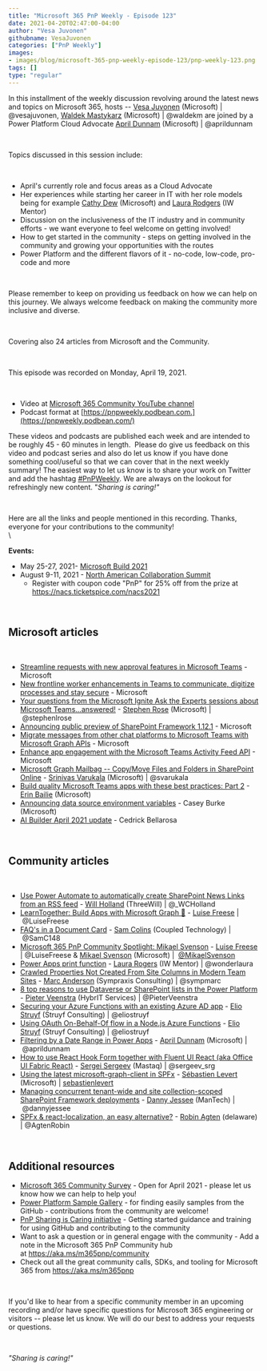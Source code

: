 ```yaml
---
title: "Microsoft 365 PnP Weekly - Episode 123"
date: 2021-04-20T02:47:00-04:00
author: "Vesa Juvonen"
githubname: VesaJuvonen
categories: ["PnP Weekly"]
images:
- images/blog/microsoft-365-pnp-weekly-episode-123/pnp-weekly-123.png
tags: []
type: "regular"
---
```


In this installment of the weekly discussion revolving around the latest
news and topics on Microsoft 365, hosts -- [Vesa
Juvonen](http://twitter.com/vesajuvonen) (Microsoft) |
\@vesajuvonen, [Waldek
Mastykarz](http://twitter.com/waldekm) (Microsoft) | \@waldekm are
joined by a Power Platform Cloud Advocate [April
Dunnam](https://twitter.com/aprildunnam) (Microsoft) | \@aprildunnam

 

Topics discussed in this session include:

 

-   April's currently role and focus areas as a Cloud Advocate
-   Her experiences while starting her career in IT with her role models
    being for example [Cathy Dew](https://twitter.com/catpaint1)
    (Microsoft) and [Laura Rodgers](https://twitter.com/WonderLaura) (IW
    Mentor)
-   Discussion on the inclusiveness of the IT industry and in community
    efforts - we want everyone to feel welcome on getting involved!
-   How to get started in the community - steps on getting involved in
    the community and growing your opportunities with the routes
-   Power Platform and the different flavors of it - no-code, low-code,
    pro-code and more

 

Please remember to keep on providing us feedback on how we can help on
this journey. We always welcome feedback on making the community more
inclusive and diverse.

 

Covering also 24 articles from Microsoft and the Community.

 

This episode was recorded on Monday, April 19, 2021.

 


-   Video at [Microsoft 365 Community YouTube channel](https://aka.ms/m365pnp-videos)
-   Podcast format at
    [https://pnpweekly.podbean.com.](https://pnpweekly.podbean.com/)


These videos and podcasts are published each week and are intended to be
roughly 45 - 60 minutes in length.  Please do give us feedback on this
video and podcast series and also do let us know if you have done
something cool/useful so that we can cover that in the next weekly
summary! The easiest way to let us know is to share your work on Twitter
and add the hashtag
[#PnPWeekly](https://twitter.com/search?q=%23pnpweekly). We are always
on the lookout for refreshingly new content. "*Sharing is caring!"* 

 

Here are all the links and people mentioned in this recording. Thanks,
everyone for your contributions to the community!\
\

**Events:**



-   May 25-27, 2021- [Microsoft Build
    2021](https://mybuild.microsoft.com/?WT.mc_id=m365-26189-wmastyka)
-   August 9-11, 2021 - [North American Collaboration
    Summit](https://www.collabsummit.org/)
    -   Register with coupon code "PnP" for 25% off from the prize at
        <https://nacs.ticketspice.com/nacs2021>

 

## Microsoft articles


 

-   [Streamline requests with new approval features in Microsoft
    Teams](https://techcommunity.microsoft.com/t5/microsoft-teams-blog/streamline-requests-with-new-approval-features-in-microsoft/ba-p/2259871?WT.mc_id=m365-26189-wmastyka) -
    Microsoft
-   [New frontline worker enhancements in Teams to communicate, digitize
    processes and stay
    secure](https://techcommunity.microsoft.com/t5/microsoft-teams-blog/new-frontline-worker-enhancements-in-teams-to-communicate/ba-p/2264555?WT.mc_id=m365-26189-wmastyka) -
    Microsoft
-   [Your questions from the Microsoft Ignite Ask the Experts sessions
    about Microsoft
    Teams...answered!](https://techcommunity.microsoft.com/t5/microsoft-teams-blog/your-questions-from-the-microsoft-ignite-ask-the-experts/ba-p/2273679?WT.mc_id=m365-26189-wmastyka) -
    [Stephen Rose](https://twitter.com/stephenlrose) (Microsoft)
    | \@stephenlrose
-   [Announcing public preview of SharePoint Framework
    1.12.1](https://developer.microsoft.com/microsoft-365/blogs/announcing-public-preview-of-sharepoint-framework-1-12-1/?WT.mc_id=m365-26189-wmastyka) -
    Microsoft
-   [Migrate messages from other chat platforms to Microsoft Teams with
    Microsoft Graph
    APIs](https://developer.microsoft.com/microsoft-365/blogs/migrate-messages-from-other-chat-platforms-to-microsoft-teams/?WT.mc_id=m365-26189-wmastyka) -
    Microsoft
-   [Enhance app engagement with the Microsoft Teams Activity Feed
    API](https://developer.microsoft.com/microsoft-365/blogs/enhance-app-engagement-with-the-microsoft-teams-activity-feed-api/?WT.mc_id=m365-26189-wmastyka) -
    Microsoft
-   [Microsoft Graph Mailbag -- Copy/Move Files and Folders in
    SharePoint
    Online](https://developer.microsoft.com/microsoft-365/blogs/microsoft-graph-mailbag-copy-move-files-and-folders-in-sharepoint-online/?WT.mc_id=m365-26189-wmastyka)
    - [Srinivas Varukala](https://twitter.com/svarukala) (Microsoft)
    | \@svarukala
-   [Build quality Microsoft Teams apps with these best practices: Part
    2](https://developer.microsoft.com/microsoft-365/blogs/build-quality-microsoft-teams-apps-with-these-best-practices-part-2?WT.mc_id=m365-26189-wmastyka) -
    [Erin Bailie](https://www.linkedin.com/in/erinbailie) (Microsoft)
-   [Announcing data source environment
    variables](https://powerapps.microsoft.com/es-es/blog/announcing-data-source-environment-variables/)
    - Casey Burke (Microsoft)
-   [AI Builder April 2021
    update](https://flow.microsoft.com/blog/ai-builder-april-2021-update?WT.mc_id=m365-26189-wmastyka)
    - Cedrick Bellarosa

 

## Community articles


 

-   [Use Power Automate to automatically create SharePoint News Links
    from an RSS
    feed](https://techcommunity.microsoft.com/t5/microsoft-365-pnp-blog/use-power-automate-to-automatically-create-sharepoint-news-links/ba-p/2274881) -
    [Will Holland](https://twitter.com/_WCHolland) (ThreeWill)
    | \@\_WCHolland
-   [LearnTogether: Build Apps with Microsoft Graph
    🦒](https://techcommunity.microsoft.com/t5/microsoft-365-pnp-blog/learntogether-build-apps-with-microsoft-graph/ba-p/2274619)
    - [Luise Freese](https://twitter.com/LuiseFreese) | \@LuiseFreese
-   [FAQ's in a Document
    Card](https://techcommunity.microsoft.com/t5/microsoft-365-pnp-blog/faq-s-in-a-document-card/ba-p/2272347) -
    [Sam Colins](https://twitter.com/SamC148) (Coupled Technology)
    | \@SamC148
-   [Microsoft 365 PnP Community Spotlight: Mikael
    Svenson](https://techcommunity.microsoft.com/t5/microsoft-365-pnp-blog/microsoft-365-pnp-community-spotlight-mikael-svenson/ba-p/2276791)
    - [Luise Freese](https://twitter.com/LuiseFreese) | \@LuiseFreese &
    [Mikael Svenson](https://twitter.com/mikaelsvenson) (Microsoft)
    |  [\@MikaelSvenson](https://techcommunity.microsoft.com/t5/user/viewprofilepage/user-id/734173)
-   [Power Apps print
    function](https://wonderlaura.com/2021/04/13/power-apps-print-function/?utm_source=feedburner&utm_medium=feed&utm_campaign=Feed%3A+LauraRogers+%28Laura+Rogers%2C+SharePoint+MVP%29) -
    [Laura Rogers](https://twitter.com/WonderLaura) (IW Mentor)
    | \@wonderlaura
-   [Crawled Properties Not Created From Site Columns in Modern Team
    Sites](https://sympmarc.com/2021/04/13/crawled-properties-not-created-from-site-columns-in-modern-team-sites/) -
    [Marc Anderson](https://twitter.com/sympmarc) (Sympraxis Consulting)
    | \@sympmarc
-   [8 top reasons to use Dataverse or SharePoint lists in the Power
    Platform](https://sharepains.com/2021/04/15/dataverse-or-sharepoint-lists/) -
    [Pieter Veenstra](https://twitter.com/PieterVeenstra) (HybrIT
    Services) | \@PieterVeenstra
-   [Securing your Azure Functions with an existing Azure AD
    app](https://www.eliostruyf.com/securing-azure-functions-existing-azure-ad-app/?utm_source=feedburner&utm_medium=feed&utm_campaign=Feed%3A+estruyf+%28Elio+Struyf%29) -
    [Elio Struyf](https://twitter.com/eliostruyf) (Struyf Consulting)
    | \@eliostruyf
-   [Using OAuth On-Behalf-Of flow in a Node.js Azure
    Functions](https://www.eliostruyf.com/oauth-behalf-flow-node-js-azure-functions/?utm_source=feedburner&utm_medium=feed&utm_campaign=Feed%3A+estruyf+%28Elio+Struyf%29) -
    [Elio Struyf](https://twitter.com/eliostruyf) (Struyf Consulting) |
    \@eliostruyf
-   [Filtering by a Date Range in Power
    Apps](https://www.sharepointsiren.com/2021/04/filtering-by-a-date-range-in-power-apps/) -
    [April Dunnam](https://twitter.com/aprildunnam) (Microsoft)
    | \@aprildunnam
-   [How to use React Hook Form together with Fluent UI React (aka
    Office UI Fabric
    React)](https://spblog.net/post/2021/04/13/how-to-use-react-hook-form-together-with-fluent-ui-react-aka-office-ui-fabric-react) -
    [Sergei Sergeev](https://twitter.com/sergeev_srg) (Mastaq)
    | \@sergeev_srg
-   [Using the latest microsoft-graph-client in
    SPFx](https://www.sebastienlevert.com/2021/04/18/latest-microsoft-graph-client-spfx/)
    - [Sébastien Levert](https://twitter.com/sebastienlevert)
    (Microsoft)
    | [sebastienlevert](https://github.com/sebastienlevert)
-   [Managing concurrent tenant-wide and site collection-scoped
    SharePoint Framework
    deployments](https://www.dannyjessee.com/blog/index.php/2021/04/managing-concurrent-tenant-wide-and-site-collection-scoped-sharepoint-framework-deployments/) -
    [Danny Jessee](https://twitter.com/dannyjessee) (ManTech)
    | \@dannyjessee
-   [SPFx & react-localization, an easy
    alternative?](https://digitalworkplace365.wordpress.com/2021/04/13/spfx-react-localization-an-easy-alternative/) -
    [Robin Agten](https://twitter.com/AgtenRobin) (delaware)
    | \@AgtenRobin

 

## Additional resources


-   [Microsoft 365 Community Survey](https://aka.ms/m365pnp/survey) -
    Open for April 2021 - please let us know how we can help to help
    you!
-   [Power Platform Sample
    Gallery](https://aka.ms/powerplatform-samples) - for finding easily
    samples from the GitHub - contributions from the community are
    welcome!
-   [PnP Sharing is Caring
    initiative](https://aka.ms/sharing-is-caring) - Getting started
    guidance and training for using GitHub and contributing to the
    community
-   Want to ask a question or in general engage with the community - Add
    a note in the Microsoft 365 PnP Community hub
    at <https://aka.ms/m365pnp/community>
-   Check out all the great community calls, SDKs, and tooling for
    Microsoft 365 from <https://aka.ms/m365pnp>

 

If you'd like to hear from a specific community member in an upcoming
recording and/or have specific questions for Microsoft 365 engineering
or visitors -- please let us know. We will do our best to address your
requests or questions.

 

*"Sharing is caring!"*
